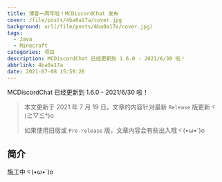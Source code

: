 ```yaml
---
title: 博客一周年啦！MCDiscordChat 发布
cover: /file/posts/4ba0a17a/cover.jpg
background: url(/file/posts/4ba0a17a/cover.jpg)
tags:
  - Java
  - Minecraft
categories: 项目
description: MCDiscordChat 已经更新到 1.6.0 - 2021/6/30 啦！
abbrlink: 4ba0a17a
date: 2021-07-08 15:59:28
---
```


MCDiscordChat 已经更新到 1.6.0 - 2021/6/30 啦！

> 本文更新于 2021 年 7 月 19 日，文章的内容针对最新 `Release` 版更新ヾ(≧▽≦*)o
>
> 如果使用旧版或 `Pre-release` 版，文章内容会有些出入哦ヾ(•ω•`)o

## 简介

施工中ヾ(•ω•`)o